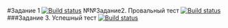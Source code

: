 #Задание 1
[![Build status](https://ci.appveyor.com/api/projects/status/oq9k9ep8yu0sq3np/branch/main?svg=true)](https://ci.appveyor.com/project/Nikita2693/api-54ael/branch/main)
№№Задание2. Провальный тест
[![Build status](https://ci.appveyor.com/api/projects/status/svv23uref4xk8cav/branch/Api?svg=true)](https://ci.appveyor.com/project/Nikita2693/api-myneo/branch/Api)
###Задание 3. Успешный тест
[![Build status](https://ci.appveyor.com/api/projects/status/04lkp2t1n4ea56tl/branch/main?svg=true)](https://ci.appveyor.com/project/Nikita2693/postman/branch/main)
